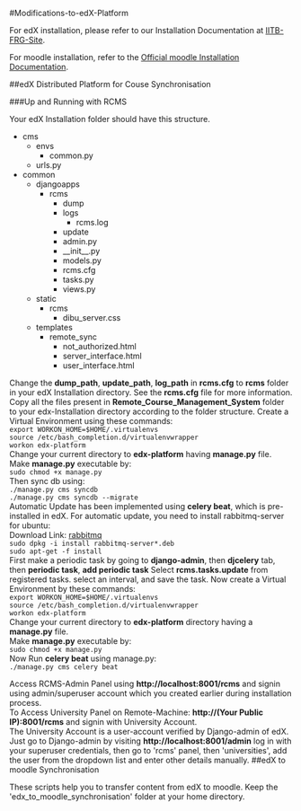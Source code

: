 #Modifications-to-edX-Platform

For edX installation, please refer to our Installation Documentation at [IITB-FRG-Site](http://www.it.iitb.ac.in/frg/brainstorming/sites/default/files/P4_rajarshi14_Week_04_Report_01_2014_06_04_edX_Installation_Guide.zip).

For moodle installation, refer to the [Official moodle Installation Documentation](http://docs.moodle.org/25/en/Step-by-step_Installation_Guide_for_Ubuntu).

##edX Distributed Platform for Couse Synchronisation

###Up and Running with RCMS

Your edX Installation folder should have this structure.
* cms
  * envs
    * common.py
  * urls.py
* common
  * djangoapps
    * rcms
      * dump
      * logs
        * rcms.log
      * update
      * admin.py
      * \_\_init\_\_.py
      * models.py
      * rcms.cfg
      * tasks.py
      * views.py
  * static
    * rcms
      * dibu_server.css
  * templates
    * remote_sync
      * not_authorized.html
      * server_interface.html
      * user_interface.html

Change the **dump\_path**, **update\_path**, **log\_path** in **rcms.cfg** to **rcms** folder in your edX Installation directory.
See the **rcms.cfg** file for more information.   
Copy all the files present in **Remote_Course_Management_System** folder to your edx-Installation directory according to the folder structure.
Create a Virtual Environment using these commands:   
`export WORKON_HOME=$HOME/.virtualenvs`   
`source /etc/bash_completion.d/virtualenvwrapper`   
`workon edx-platform`  
Change your current directory to **edx-platform** having **manage.py** file.   
Make **manage.py** executable by:   
`sudo chmod +x manage.py`   
Then sync db using:   
`./manage.py cms syncdb`   
`./manage.py cms syncdb --migrate`   
Automatic Update has been implemented using **__celery beat__**, which is pre-installed in edX.
For automatic update, you need to install rabbitmq-server for ubuntu:   
Download Link: [rabbitmq](http://www.rabbitmq.com/download.html)   
`sudo dpkg -i install rabbitmq-server*.deb`   
`sudo apt-get -f install`    
First make a periodic task by going to **django-admin**, then **djcelery** tab, then **periodic task**, **add periodic task**
Select **rcms.tasks.update** from registered tasks. select an interval, and save the task.
Now create a Virtual Environment by these commands:   
`export WORKON_HOME=$HOME/.virtualenvs`   
`source /etc/bash_completion.d/virtualenvwrapper`   
`workon edx-platform`   
Change your current directory to **edx-platform** directory having a **manage.py** file.   
Make **manage.py** executable by:   
`sudo chmod +x manage.py`   
Now Run **celery beat** using manage.py:   
`./manage.py cms celery beat`

Access RCMS-Admin Panel using **http://localhost:8001/rcms** and signin using admin/superuser account which you created earlier during 
installation process.   
To Access University Panel on Remote-Machine: **http://(Your Public IP):8001/rcms** and signin with University Account.   
The University Account is a user-account verified by Django-admin of edX. Just go to Django-admin by visiting **http://localhost:8001/admin**
log in with your superuser credentials, then go to 'rcms' panel, then 'universities', add the user from the dropdown list and enter other details manually.
##edX to moodle Synchronisation

These scripts help you to transfer content from edX to moodle. Keep the 'edx_to_moodle_synchronisation' folder at your home directory.
